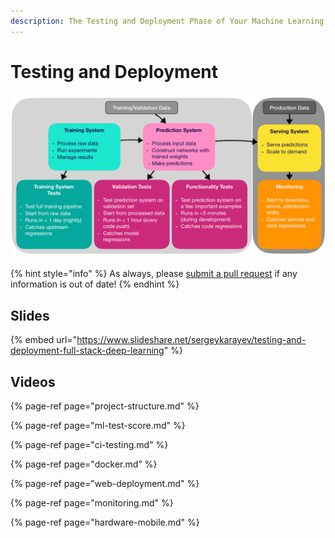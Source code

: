 ```yaml
---
description: The Testing and Deployment Phase of Your Machine Learning Workflow
---
```


# Testing and Deployment

![It&apos;s useful to break down the different systems and tests necessary for a successful ML project.](../../.gitbook/assets/cleanshot-2020-07-06-at-19.14.01-2x.png)

{% hint style="info" %}
As always, please [submit a pull request](https://github.com/full-stack-deep-learning/course-gitbook) if any information is out of date! 
{% endhint %}

## Slides

{% embed url="https://www.slideshare.net/sergeykarayev/testing-and-deployment-full-stack-deep-learning" %}

## Videos

{% page-ref page="project-structure.md" %}

{% page-ref page="ml-test-score.md" %}

{% page-ref page="ci-testing.md" %}

{% page-ref page="docker.md" %}

{% page-ref page="web-deployment.md" %}

{% page-ref page="monitoring.md" %}

{% page-ref page="hardware-mobile.md" %}



